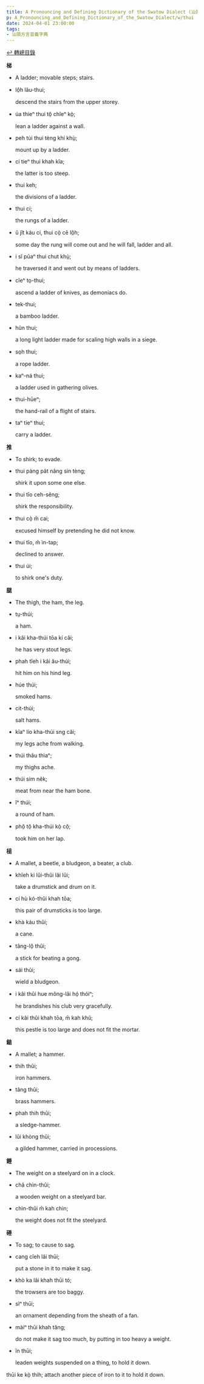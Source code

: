 ```yaml
---
title: A Pronouncing and Defining Dictionary of the Swatow Dialect (汕頭方言音義字典) / thui
p: A_Pronouncing_and_Defining_Dictionary_of_the_Swatow_Dialect/w/thui
date: 2024-04-01 23:00:00
tags: 
- 汕頭方言音義字典
---
```


[↩️ 轉總目錄](/A_Pronouncing_and_Defining_Dictionary_of_the_Swatow_Dialect)


**梯**
- A ladder; movable steps; stairs.

- lô̤h lâu-thui;

  descend the stairs from the upper storey.

- úa thieⁿ thui tŏ̤ chîeⁿ kò̤;

  lean a ladder against a wall.

- peh tùi thui tèng khí khṳ̀;

  mount up by a ladder.

- cí tieⁿ thui khah kĭa;

  the latter is too steep.

- thui keh;

  the divisions of a ladder.

- thui cí;

  the rungs of a ladder.

- ŭ jît káu cí, thui cò̤ cē lô̤h;

  some day the rung will come out and he will fall, ladder and all.

- i sĭ pûaⁿ thui chut khṳ̀;

  he traversed it and went out by means of ladders.

- cĭeⁿ to̤-thui;

  ascend a ladder of knives, as demoniacs do.

- tek-thui;

  a bamboo ladder.

- hûn thui;

  a long light ladder made for scaling high walls in a siege.

- so̤h thui;

  a rope ladder.

- kaⁿ-ná thui;

  a ladder used in gathering olives.

- thui-hūeⁿ;

  the hand-rail of a flight of stairs.

- taⁿ tieⁿ thui;

  carry a ladder.

**推**
- To shirk; to evade.

- thui pàng pât nâng sin tèng;

  shirk it upon some one else.

- thui tīo ceh-sêng;

  shirk the responsibility.

- thui cò̤ m̄ cai;

  excused himself by pretending he did not know.

- thui tīo, m̄ ìn-tap;

  declined to answer.

- thui úi;

  to shirk one's duty.

**腿**
- The thigh, the ham, the leg.

- tṳ-thúi;

  a ham.

- i kâi kha-thúi tōa kí căi;

  he has very stout legs.

- phah tîeh i kâi ău-thúi;

  hit him on his hind leg. 

- húe thúi;

  smoked hams.

- cit-thúi;

  salt hams.

- kîaⁿ lío kha-thúi sng căi;

  my legs ache from walking.

- thúi thâu thìaⁿ;

  my thighs ache.

- thúi sim nêk;

  meat from near the ham bone.

- îⁿ thúi;

  a round of ham.

- phŏ̤ tŏ̤ kha-thúi kò̤ cŏ̤;

  took him on her lap.

**槌**
- A mallet, a beetle, a bludgeon, a beater, a club.

- khîeh ki lûi-thûi lâi lûi;

  take a drumstick and drum on it.

- cí hù kó-thûi khah tōa;

  this pair of drumsticks is too large.

- khà káu thûi;

  a cane.

- tâng-lô̤ thûi;

  a stick for beating a gong.

- sái thûi;

  wield a bludgeon.

- i kâi thûi hue mŏng-lâi hó̤ thóiⁿ;

  he brandishes his club very gracefully.

- cí kâi thûi khah tōa, m̄ kah khŭ;

  this pestle is too large and does not fit the mortar.

**鎚**
- A mallet; a hammer.

- thih thûi;

  iron hammers.

- tâng thûi;

  brass hammers.

- phah thih thûi;

  a sledge-hammer.

- lûi khòng thûi;

  a gilded hammer, carried in processions.

**錘**
- The weight on a steelyard on in a clock.

- châ chìn-thûi;

  a wooden weight on a steelyard bar.

- chìn-thûi m̄ kah chìn;

  the weight does not fit the steelyard.

**硾**
- To sag; to cause to sag.

- cang cîeh lâi thūi;

  put a stone in it to make it sag.

- khò ka lâi khah thūi tó;

  the trowsers are too baggy.

- sìⁿ thūi;

  an ornament depending from the sheath of a fan.

- màiⁿ thūi khah tăng;

  do not make it sag too much, by putting in too heavy a weight.

- în thūi;

  leaden weights suspended on a thing, to hold it down.

thūi ke kò̤ thih; attach another piece of iron to it to hold it down.